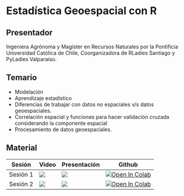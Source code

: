 # Estadística Geoespacial con R

## Presentador

Ingeniera Agrónoma y Magíster en Recursos Naturales por la Pontificia Universidad Católica de Chile, 
Coorganizadora de RLadies Santiago y PyLadies Valparaíso.

## Temario

* Modelación
* Aprendizaje estadístico
* Diferencias de trabajar con datos no espaciales v/s datos geoespaciales.
* Correlación espacial y funciones para hacer validación cruzada considerando la componente espacial
* Procesamiento de datos geoespaciales.

## Material 
| Sesión   | Video                                                                                                                                                                                                                                            | Presentación                                                                                                                                                                                                     | Github                                                                                                                                                                                                                |
|----------|--------------------------------------------------------------------------------------------------------------------------------------------------------------------------------------------------------------------------------------------------|------------------------------------------------------------------------------------------------------------------------------------------------------------------------------------------------------------------|-----------------------------------------------------------------------------------------------------------------------------------------------------------------------------------------------------------------------|
| Sesión 1 | <a href="https://www.youtube.com/watch?v=X-Er_dI9Uxc&t=6210s&ab_channel=SociedadChilenadeEstad%C3%ADstica" target="_parent"><img src="https://img.shields.io/badge/YouTube-%23FF0000.svg?style=for-the-badge&logo=YouTube&logoColor=white"/></a> | <a href="https://sporella.github.io/analisis_espacial_soche/#/title-slide" target="_parent"><img src="https://img.shields.io/badge/github%20pages-121013?style=for-the-badge&logo=github&logoColor=white"/></a>  | <a href="https://github.com/sporella/analisis_espacial_soche" target="_parent"><img src="https://img.shields.io/badge/github-%23121011.svg?style=for-the-badge&logo=github&logoColor=white" alt="Open In Colab"/></a> |
| Sesión 2 | <a href="https://www.youtube.com/watch?v=WvqXA9UjSN0&t=1810s&ab_channel=SociedadChilenadeEstad%C3%ADstica" target="_parent"><img src="https://img.shields.io/badge/YouTube-%23FF0000.svg?style=for-the-badge&logo=YouTube&logoColor=white"/></a> | <a href="https://sporella.github.io/analisis_espacial_soche/#/title-slide" target="_parent"><img src="https://img.shields.io/badge/github%20pages-121013?style=for-the-badge&logo=github&logoColor=white"/></a>  | <a href="https://github.com/sporella/analisis_espacial_soche" target="_parent"><img src="https://img.shields.io/badge/github-%23121011.svg?style=for-the-badge&logo=github&logoColor=white" alt="Open In Colab"/></a> |







